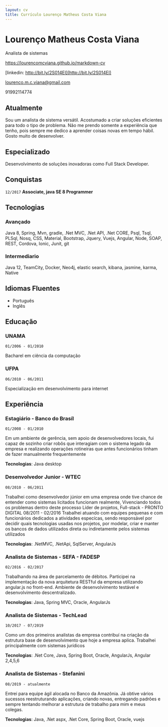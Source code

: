 ```yaml
---
layout: cv
title: Currículo Lourenço Matheus Costa Viana
---
```

# Lourenço Matheus Costa Viana

Analista de sistemas

https://lourencomcviana.github.io/markdown-cv

[linkedin: http://bit.ly/2S014EI](http://bit.ly/2S014EI)

[lourenco.m.c.viana@gmail.com](lourenco.m.c.viana@gmail.com)

91992114774

## Atualmente

Sou um analista de sistema versátil. Acostumado a criar
soluções eficientes para todo o tipo de problema. Não me
prendo somente a experiência que tenho, pois sempre me
dedico a aprender coisas novas em tempo hábil. Gosto muito de
desenvolver.

## Especializado

Desenvolvimento de soluções inovadoras como Full Stack Developer.

## Conquistas
`12/2017`
__Associate, java SE 8 Programmer__

## Tecnologias
### Avançado
Java 8, Spring, Mvn, gradle, .Net MVC, .Net API, .Net CORE, Psql, Tsql, PLSql, Nosq, CSS, Material, Bootstrap, Jquery, Vuejs, Angular, Node, SOAP, REST, Cordova, Ionic, Junit,  git

### Intermediario
Java 12, TeamCity, Docker, Neo4j, elastic search, kibana, jasmine, karma, Native

## Idiomas Fluentes
 - Português
 - Inglês 

## Educação
### UNAMA
`01/2006 - 01/2010`

 Bacharel em ciência da computação

### UFPA
`06/2010 - 06/2011`

Especialização em desenvolvimento para internet

## Experiência
### Estagiário - Banco do Brasíl 
`01/2008 - 01/2010`

Em um ambiente de gerência, sem apoio de
desenvolvedores locais, fui capaz de sozinho criar robôs que
interagiam com o sistema legado da empresa e realizando
operações rotineiras que antes funcionários tinham de fazer
manualmente frequentemente

**Tecnologias**: Java desktop

### Desenvolvedor Junior - WTEC
`08/2010 - 06/2011`

Trabalhei como desenvolvedor júnior em
uma empresa onde tive chance de entender como sistemas
licitados funcionam realmente, Vivenciando todos os
problemas dentro deste processo
Líder de projetos, Full-stack - PRONTO DIGITAL
08/2011 - 02/2016 Trabalhei atuando com equipes pequenas
e com funcionários dedicados a atividades especícas, sendo
responsável por decidir quais tecnologias usadas nos projetos,
por modelar, criar e manter os bancos de dados utilizados
direta ou indiretamente pelos sistemas utilizados

**Tecnologias**: .NetMVC, .NetApi, SqlServer, AngularJs 

### Analista de Sistemas - SEFA - FADESP
`02/2016 - 02/2017`

Trabalhando na área de parcelamento de
débitos. Participei na implementação da nova arquitetura
RESTful da empresa utilizando angular.js no front-end.
Ambiente de desenvolvimento testável e desenvolvimento
descentralizado.

**Tecnologias**: Java, Spring MVC, Oracle, AngularJs

### Analista de Sistemas - TechLead
`10/2017 - 07/2019`

Como um dos primeiros analistas da
empresa contribuí na criação da estrutura base de
desenvolvimento que hoje a empresa aplica. Trabalhei
principalmente com sistemas jurídicos


**Tecnologias**: .Net Core, Java, Spring Boot, Oracle, AngularJs, Angular 2,4,5,6

### Analista de Sistemas - Stefanini
`08/2019 - atualmente`

Entrei para equipe ágil alocada no Banco da Amazônia. Já obtive vários sucessos reestruturando aplicações, criando novas, entregando padrões e sempre tentando melhorar a estrutura de trabalho para mim e meus colegas.

**Tecnologias**: Java, .Net aspx, .Net Core, Spring Boot, Oracle, vuejs

<!-- ### Footer 

Ultima atualização: 2020-06-30 -->


